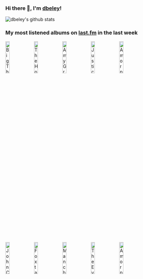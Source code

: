 ### Hi there 👋, I'm [dbeley](https://dbeley.ovh/en)!

![dbeley's github stats](https://github-readme-stats.vercel.app/api?username=dbeley)

### My most listened albums on [last.fm](https://www.last.fm/user/d_beley) in the last week

[<img src='https://lastfm.freetls.fastly.net/i/u/300x300/f5e0947c14b0d22edd8a832e9d9eb963.gif' width='16%' height='16%' alt='Big Thief - Dragon New Warm Mountain I Believe In You'>](https://www.last.fm/music/big%2bthief/dragon%2bnew%2bwarm%2bmountain%2bi%2bbelieve%2bin%2byou)&nbsp;
[<img src='https://lastfm.freetls.fastly.net/i/u/300x300/34ea601d6add42eec2e3480a9f00b549.jpg' width='16%' height='16%' alt='The Hotelier - Home, Like Noplace Is There'>](https://www.last.fm/music/the%2bhotelier/home%252c%2blike%2bnoplace%2bis%2bthere)&nbsp;
[<img src='https://lastfm.freetls.fastly.net/i/u/300x300/17341fb158c170f55d1f7ebbebb91657.jpg' width='16%' height='16%' alt='Amy Grant - Lead Me On'>](https://www.last.fm/music/amy%2bgrant/lead%2bme%2bon)&nbsp;
[<img src='https://lastfm.freetls.fastly.net/i/u/300x300/3c3daee0839bdb9ae8a0ce1dad86d275.jpg' width='16%' height='16%' alt='Justice - Woman Worldwide'>](https://www.last.fm/music/justice/woman%2bworldwide)&nbsp;
[<img src='https://lastfm.freetls.fastly.net/i/u/300x300/79037520456541c8892dde8334d73ebe.png' width='16%' height='16%' alt='Amorphis - The Beginning of Times'>](https://www.last.fm/music/amorphis/the%2bbeginning%2bof%2btimes)&nbsp;
<br>
[<img src='https://lastfm.freetls.fastly.net/i/u/300x300/73d3de7d87232dcc793133622fdfca85.jpg' width='16%' height='16%' alt='John Cale - Vintage Violence'>](https://www.last.fm/music/john%2bcale/vintage%2bviolence)&nbsp;
[<img src='https://lastfm.freetls.fastly.net/i/u/300x300/4a3e3cd1ee1fdbbfa088907bb791f1b9.jpg' width='16%' height='16%' alt='Foxtails - fawn'>](https://www.last.fm/music/foxtails/fawn)&nbsp;
[<img src='https://lastfm.freetls.fastly.net/i/u/300x300/9f61e91a323d4534c5333b0ac189d252.jpg' width='16%' height='16%' alt='Manchester Orchestra - I’m Like A Virgin Losing A Child'>](https://www.last.fm/music/manchester%2borchestra/i%25e2%2580%2599m%2blike%2ba%2bvirgin%2blosing%2ba%2bchild)&nbsp;
[<img src='https://lastfm.freetls.fastly.net/i/u/300x300/45a6320eae01c4bb9cf0071268c68232.jpg' width='16%' height='16%' alt='The Evens - The Evens'>](https://www.last.fm/music/the%2bevens/the%2bevens)&nbsp;
[<img src='https://lastfm.freetls.fastly.net/i/u/300x300/7abcc501e4ea4945b9c894b6a56df0d0.png' width='16%' height='16%' alt='Amorphis - Circle'>](https://www.last.fm/music/amorphis/circle)&nbsp;
<br>
